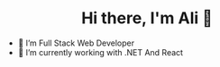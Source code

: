 ###
<h1 align="center">Hi there, I'm Ali 👋</h1>

- 🚀 I’m Full Stack Web Developer
- 🔭 I’m currently working with .NET And React

<!--
**AliAmiresmaeili/AliAmiresmaeili** is a ✨ _special_ ✨ repository because its `README.md` (this file) appears on your GitHub profile.

Here are some ideas to get you started:

- 🔭 I’m currently working on ...
- 🌱 I’m currently learning ...
- 👯 I’m looking to collaborate on ...
- 🤔 I’m looking for help with ...
- 💬 Ask me about ...
- 📫 How to reach me: ...
- 😄 Pronouns: ...
- ⚡ Fun fact: ...
-->
